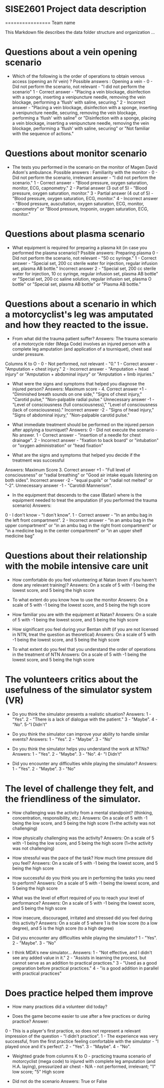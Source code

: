 # SISE2601 Project data description
================
Team name

This Markdown file describes the data folder structure and organization ...

# Questions about a vein opening scenario
- Which of the following is the order of operations to obtain venous access (opening an IV vein) ?
Possible answers : Opening a vein - 
0 - Did not perform the scenario, not relevant - "I did not perform the scenario" 1 - Correct answer - "Placing a vein blockage, disinfection with a sponge, inserting a venipuncture needle, removing the vein blockage, performing a 'flush' with saline, securing." 
2 - Incorrect answer - "Placing a vein blockage, disinfection with a sponge, inserting a venipuncture needle, securing, removing the vein blockage, performing a 'flush' with saline" or "Disinfection with a sponge, placing a vein blockage, inserting a venipuncture needle, removing the vein blockage, performing a 'flush' with saline, securing" or "Not familiar with the sequence of actions."
# Questions about monitor scenario
- The tests you performed in the scenario on the monitor of Magen David Adom's ambulance.
Possible answers : Familiarity with the monitor -
0 - Did not perform the scenario, irrelevant answer - "I did not perform the scenario." 
1 - Correct answer - "Blood pressure, oxygen saturation, monitor, ECG, capnometry." 
2 - Partial answer (3 out of 5) - "Blood pressure, oxygen saturation, monitor." 
3 - Partial answer (4 out of 5) - "Blood pressure, oxygen saturation, ECG, monitor." 
4 - Incorrect answer - "Blood pressure, auscultation, oxygen saturation, ECG, monitor, capnometry" or "Blood pressure, troponin, oxygen saturation, ECG, monitor."
# Questions about plasma scenario
- What equipment is required for preparing a plasma kit (in case you performed the plasma scenario)?
Pssible answers: 
Preparing plasma 
0 - Did not perform the scenario, not relevant - "50 cc syringe." 
1 - Correct answer - "Special set, 200 cc sterile water for injection, regular infusion set, plasma AB bottle." Incorrect answer
2 - "Special set, 200 cc sterile water for injection, 10 cc syringe, regular infusion set, plasma AB bottle" or "Special set, 200 cc saline solution, regular infusion set, plasma O bottle" or "Special set, plasma AB bottle" or "Plasma AB bottle."
# Questions about a scenario in which a motorcyclist's leg was amputated and how they reacted to the issue.
- From what did the trauma patient suffer?
Answers:
The trauma scenario of a motorcycle rider (Mega Code) involves an injured person with a complete leg amputation (and application of a tourniquet), chest seal under pressure.

Columns K to O -
0 - Not performed, not relevant - "0." 
1 - Correct answer - "Amputation + chest injury." 
2 - Incorrect answer - "Amputation + head injury" or "Amputation + abdominal injury" or "Amputation + limb injuries."

- What were the signs and symptoms that helped you diagnose the injured person?
Answers: 
Maximum score - 4. Correct answer +1 - "Diminished breath sounds on one side," "Signs of chest injury," "Carotid pulse," "Non-palpable radial pulse." Unnecessary answer -1 - "Level of consciousness (full consciousness)," "Level of consciousness (lack of consciousness)." Incorrect answer -2 - "Signs of head injury," "Signs of abdominal injury," "Non-palpable carotid pulse."

- What immediate treatment should be performed on the injured person after applying a tourniquet?
Answers:
0 - Did not execute the scenario - No answer. 1 - Correct answer - "insertion of a needle for chest drainage". 2 - Incorrect answer - "fixation to back board" or "intubation" or "oxygen administration" or "head fixation"

- What are the signs and symptoms that helped you decide if the treatment was successful

Answers: 
Maximum Score 3. Correct answer +1 - "Full level of consciousness" or "radial breathing" or "Good air intake equals listening on both sides". Incorrect answer -2 - "equal pupils" or "radial not melted" or "-2". Unnecessary answer -1 - "Carotidi Mannerism".

- In the equipment that descends to the case (Batan) where is the equipment needed to treat the amputation (if you performed the trauma scenario)
Answers:

0 - I don't know - "I don't know". 1 - Correct answer - "In an ambu bag in the left front compartment". 2 - Incorrect answer - "in an ambu bag in the upper compartment" or "in an ambu bag in the right front compartment" or "in a medicine bag in the center compartment" or "in an upper shelf medicine bag"

# Questions about their relationship with the mobile intensive care unit
- How comfortable do you feel volunteering at Natan (even if you haven't done any relevant training)?
Answers:
On a scale of 5 with -1 being the lowest score, and 5 being the high score

- To what extent do you know how to use the monitor
Answers:
On a scale of 5 with -1 being the lowest score, and 5 being the high score

- How familiar you are with the equipment at Natan?
Answers:
On a scale of 5 with -1 being the lowest score, and 5 being the high score

- How significant you feel during your Bentan shift (if you are not licensed in NTN, treat the question as theoretical)
Answers:
On a scale of 5 with -1 being the lowest score, and 5 being the high score

- To what extent do you feel that you understand the order of operations in the treatment of NTN
Answers:
On a scale of 5 with -1 being the lowest score, and 5 being the high score


# The volunteers critics about the usefulness of the simulator system (VR)

- Do you think the simulator presents a realistic situation?
Answers:
1 - "Yes". 2 - "There is a lack of dialogue with the patient." 3 - "Maybe". 4 - "No". 5-"I Didn't"

- Do you think the simulator can improve your ability to handle similar events?
Answers:
1 - "Yes". 2 - "Maybe". 3 - "No"

- Do you think the simulator helps you understand the work at NTNs?
Answers:
1 - "Yes". 2 - "Maybe". 3 - "No". 4- "I Didn't"

- Did you encounter any difficulties while playing the simulator?
Answers:
1 - "Yes". 2 - "Maybe". 3 - "No"




# The level of challenge they felt, and the friendliness of the simulator. 

- How challenging was the activity from a mental standpoint? (thinking, concentration, responsibility, etc.)
Answers:
On a scale of 5 with -1 being the low score, and 5 being the high score (1=the activity was not challenging)

- How physically challenging was the activity?
Answers:
On a scale of 5 with -1 being the low score, and 5 being the high score (1=the activity was not challenging)

- How stressful was the pace of the task? How much time pressure did you feel?
Answers:
On a scale of 5 with -1 being the lowest score, and 5 being the high score

- How successful do you think you are in performing the tasks you need to perform?
Answers:
On a scale of 5 with -1 being the lowest score, and 5 being the high score

- What was the level of effort required of you to reach your level of performance?
Answers:
On a scale of 5 with -1 being the lowest score, and 5 being the high score

- How insecure, discouraged, irritated and stressed did you feel during this activity?
Answers:
On a scale of 5 where 1 is the low score (to a low degree), and 5 is the high score (to a high degree)

- Did you encounter any difficulties while playing the simulator?
1 - "Yes". 2 - "Maybe". 3 - "No"


- I think MDA's new simulator...
Answers:
1 - "Not effective, and I didn't see any added value in it." 2 - "Assists in learning the process, but cannot serve as an addition to practical practices." 3 - "Used as a good preparation before practical practices." 4 - "is a good addition in parallel with practical practices"
# Does practice helped them improve

- How many practices did a volunteer did today?

- Does the game become easier to use after a few practices or during practice?
Answer:

0 - This is a player's first practice, so does not represent a relevant impression of the question - "I didn't practice".  1 - The experience was very successful, from the first practice feeling comfortable with the simulator - "I played once and it's perfect". 2 - "Yes". 3 - "Maybe". 4 - "No".


- Weighted grade from columns K to O - practicing trauma scenario of motorcyclist (mega code) to injured with complete leg amputation (and H.A. laying), pressurized air chest - N/A - not performed, irrelevant; "1" low score; "5" High score

- Did not do the scenario
Answers:
True or False





